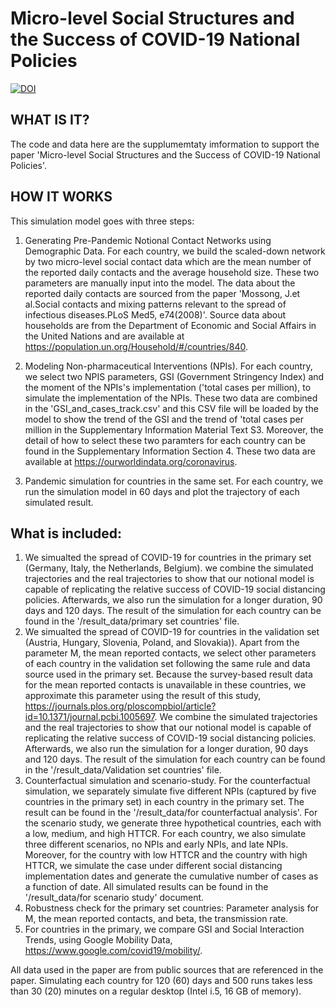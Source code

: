 # Micro-level Social Structures and the Success of COVID-19 National Policies
[![DOI](https://zenodo.org/badge/452821657.svg)](https://zenodo.org/badge/latestdoi/452821657)

## WHAT IS IT?

The code and data here are the supplumemtaty imformation to support the paper 'Micro-level Social Structures and the Success of COVID-19 National Policies'.

## HOW IT WORKS

This simulation model goes with three steps: 

1) Generating Pre-Pandemic Notional Contact Networks using Demographic Data. For each country, we build the scaled-down network by two micro-level social contact data which are the mean number of the reported daily contacts and the average household size. These two parameters are manually input into the model. The data about the reported daily contacts are sourced from the paper 'Mossong, J.et al.Social contacts and mixing patterns relevant to the spread of infectious diseases.PLoS Med5, e74(2008)'. Source data about households are from the Department of Economic and Social Affairs in the United Nations and are available at https://population.un.org/Household/#/countries/840.

2) Modeling Non-pharmaceutical Interventions (NPIs). For each country, we select two NPIS parameters, GSI (Government Stringency Index) and the moment of the NPIs's implementation ('total cases per million), to simulate the implementation of the NPIs. These two data are combined in the 'GSI_and_cases_track.csv' and this CSV file will be loaded by the model to show the trend of the GSI and the trend of 'total cases per million in the Supplementary Information Material Text S3. Moreover, the detail of how to select these two paramters for each country can be found in the Supplementary Information Section 4. These two data are available at https://ourworldindata.org/coronavirus. 

3) Pandemic simulation for countries in the same set. For each country, we run the simulation model in  60 days and plot the trajectory of each simulated result. 

## What is included:
1) We simualted the spread of COVID-19 for countries in the primary set (Germany, Italy, the Netherlands, Belgium). we combine the simulated trajectories and the real trajectories to show that our notional model is capable of replicating the relative success of COVID-19 social distancing policies. Afterwards, we also run the simulation for a longer duration, 90 days and 120 days. The result of the simulation for each country can be found in the '/result_data/primary set countries' file.
2) We simualted the spread of COVID-19 for countries in the validation set (Austria, Hungary, Slovenia, Poland, and Slovakia)). Apart from the parameter M, the mean reported contacts, we select other parameters of each country in the validation set following the same rule and data source used in the primary set. Because the survey-based result data for the mean reported contacts is unavailable in these countries, we approximate this parameter using the result of this study, https://journals.plos.org/ploscompbiol/article?id=10.1371/journal.pcbi.1005697. We combine the simulated trajectories and the real trajectories to show that our notional model is capable of replicating the relative success of COVID-19 social distancing policies. Afterwards, we also run the simulation for a longer duration, 90 days and 120 days. The result of the simulation for each country can be found in the '/result_data/Validation set countries' file.
3) Counterfactual simulation and scenario-study. For the counterfactual simulation, we separately simulate five different NPIs (captured by five countries in the primary set) in each country in the primary set. The result can be found in the '/result_data/for counterfactual analysis'. For the scenario study, we generate three hypothetical countries, each with a low, medium, and high HTTCR. For each country, we also simulate three different scenarios, no NPIs and early NPIs, and late NPIs. Moreover, for the country with low HTTCR and the country with high HTTCR, we simulate the case under different social distancing implementation dates and generate the cumulative number of cases as a function of date. All simulated results can be found in the '/result_data/for scenario study' document.
4) Robustness check for the primary set countries: Parameter analysis for M, the mean reported contacts, and beta, the transmission rate. 
5) For countries in the primary, we compare GSI and Social Interaction Trends, using Google Mobility Data, https://www.google.com/covid19/mobility/.

All data used in the paper are from public sources that are referenced in the paper. Simulating each country for 120 (60) days and 500 runs takes less than 30 (20) minutes on a regular desktop (Intel i.5, 16 GB of memory).

